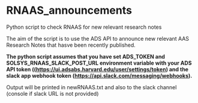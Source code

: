 # RNAAS_announcements
Python script to check RNAAS for new relevant research notes

The aim of the script is to use the ADS API to announce new relevant AAS Research Notes that hasve been recently published. 

**The python script assumes that you have set ADS_TOKEN and SOLSYS_RNAAS_SLACK_POST_URL environment variable with your ADS API token ((https://ui.adsabs.harvard.edu/user/settings/token) and the slack app webhook token (https://api.slack.com/messaging/webhooks).**

Output will be printed in newRNAAS.txt and also to the slack channel (console if slack URL is not provided)
